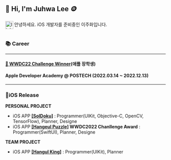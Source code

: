 ## 👋 Hi, I'm Juhwa Lee 🪙

<a href='https://kr.linkedin.com/in/juhwa-lee-4a7524235'><img align='left' alt="linkedin" src="https://user-images.githubusercontent.com/74142881/167264589-fc25b22f-bd46-47c0-958f-9224db13ca88.png" height='25px'/></a> 

안녕하세요. iOS 개발자를 준비중인 이주화입니다. 
<br/>
<br/>

### 📚 Career
---
#### **<a href="https://www.linkedin.com/pulse/%25E3%2585%2581wwdc22-swift-%25ED%2595%2599%25EC%2583%259D-%25EC%25B1%258C%25EB%25A6%25B0%25EC%25A7%2580-%25EC%259C%2584%25EB%2584%2588-%25EC%258A%25A4%25ED%2586%25A0%25EB%25A6%25AC-part-1-eunjeong-gwen-kim/?trackingId=GFNnk3HgwBu%2FOz%2FH6XlR%2Bw%3D%3D">🏅 WWDC22 Challenge Winner</a>(애플 장학생)**
#### **Apple Developer Academy @ POSTECH (2022.03.14 ~ 2022.12.13)**
---
### 📱iOS Release
**PERSONAL PROJECT**
* iOS APP **<a href="https://apps.apple.com/kr/app/soldoku/id6443436449">[SolDoku]</a>** : Programmer(UIKit, Objective-C, OpenCV, TensorFlow), Planner, Designe
* iOS APP **<a href="https://apps.apple.com/kr/app/hangeul-puzzle/id1634394239?l=en">[Hangeul Puzzle]</a> WWDC2022 Chanllenge Award** : Programmer(SwiftUI), Planner, Designe

**TEAM PROJECT**
* iOS APP **<a href="https://apps.apple.com/kr/app/hangulking/id1637450662?l=en">[Hangul King]</a>** : Programmer(UIKit), Planner
